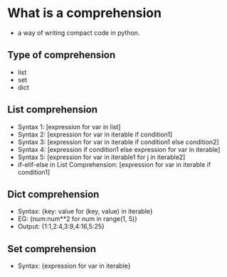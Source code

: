 # What is a comprehension
- a way of writing compact code in python.

## Type of comprehension
- list
- set
- dict

## List comprehension
- Syntax 1: [expression for var in list]
- Syntax 2: [expression for var in iterable if condition1]
- Syntax 3: [expression for var in iterable if condition1 else condition2]
- Syntax 4: [expression if condition1 else expression for var in iterable]
- Syntax 5: [expression for var in iterable1 for j in iterable2]
- if-elif-else in List Comprehension: [expression for var in iterable if condition1]

## Dict comprehension
- Syntax: {key: value for (key, value) in iterable}
- EG: {num:num**2 for num in range(1, 5)}
- Output: {1:1,2:4,3:9,4:16,5:25}

## Set comprehension
- Syntax: {expression for var in iterable}

